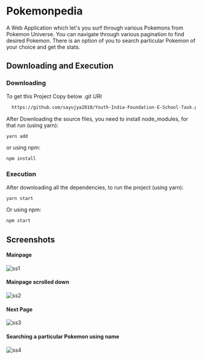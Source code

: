 
# Pokemonpedia

A Web Application which let's you surf through various Pokemons from Pokemon Universe.
You can navigate through various pagination to find desired Pokemon. There is an option of you to search particular Pokemon of your choice and get the stats.

## Downloading and Execution

### Downloading

To get this Project Copy below .git URI 

```bash
  https://github.com/sayujya2810/Youth-India-Foundation-E-School-Task.git
```


After Downloading the source files, you need to install node_modules, for that run (using yarn):
```bash
yarn add
```
or using npm:
```bash
npm install
```

### Execution

After downloading all the dependencies, to run the project (using yarn):
```bash
yarn start
```
Or using npm:
```bash
npm start
```
## Screenshots

#### Mainpage
![ss1](https://user-images.githubusercontent.com/64795363/174273572-92475d41-3c33-4b20-ba5d-12c1801230df.png)

#### Mainpage scrolled down
![ss2](https://user-images.githubusercontent.com/64795363/174273794-b76c1e4b-bd15-4d2e-b28a-bc0ebd2bc4d7.png)

#### Next Page
![ss3](https://user-images.githubusercontent.com/64795363/174273799-04e567c1-c102-4993-8356-caa1c3d58e5f.png)

#### Searching a particular Pokemon using name
![ss4](https://user-images.githubusercontent.com/64795363/174273801-b01e4741-7105-4348-9acb-f01d8f47052f.png)
